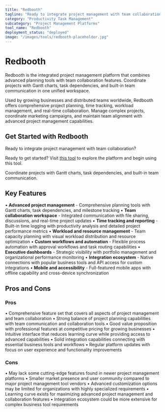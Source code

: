 ```yaml
---
title: "Redbooth"
tagline: "Ready to integrate project management with team collaboration?..."
category: "Productivity Task Management"
subcategory: "Project Management Platforms"
tool_name: "Redbooth"
deployment_status: "deployed"
image: "/images/tools/redbooth-placeholder.jpg"
---
```


# Redbooth

Redbooth is the integrated project management platform that combines advanced planning tools with team collaboration features. Coordinate projects with Gantt charts, task dependencies, and built-in team communication in one unified workspace.

Used by growing businesses and distributed teams worldwide, Redbooth offers comprehensive project planning, time tracking, workload management, and real-time collaboration. Manage complex projects, coordinate marketing campaigns, and maintain team alignment with advanced project management capabilities.

## Get Started with Redbooth

Ready to integrate project management with team collaboration? 

Ready to get started? Visit [this tool](https://redbooth.com) to explore the platform and begin using this tool.

Coordinate projects with Gantt charts, task dependencies, and built-in team communication.

## Key Features

• **Advanced project management** - Comprehensive planning tools with Gantt charts, task dependencies, and milestone tracking
• **Team collaboration workspace** - Integrated communication with file sharing, discussions, and real-time project updates
• **Time tracking and reporting** - Built-in time logging with productivity analysis and detailed project performance metrics
• **Workload and resource management** - Team capacity planning with visual workload distribution and resource optimization
• **Custom workflows and automation** - Flexible process automation with approval workflows and task routing capabilities
• **Executive dashboards** - Strategic visibility with portfolio management and organizational performance monitoring
• **Integration ecosystem** - Native connections with popular business tools and API access for custom integrations
• **Mobile and accessibility** - Full-featured mobile apps with offline capability and cross-device synchronization

## Pros and Cons

### Pros
• Comprehensive feature set that covers all aspects of project management and team collaboration
• Strong balance of project planning capabilities with team communication and collaboration tools
• Good value proposition with professional features at competitive pricing for growing businesses
• Intuitive interface that reduces learning curve while providing access to advanced capabilities
• Solid integration capabilities connecting with essential business tools and workflows
• Regular platform updates with focus on user experience and functionality improvements

### Cons
• May lack some cutting-edge features found in newer project management platforms
• Smaller market presence and user community compared to major project management tool vendors
• Advanced customization options may be limited for organizations with highly specialized requirements
• Learning curve exists for maximizing advanced project management and collaboration features
• Integration ecosystem could be more extensive for complex business tool requirements